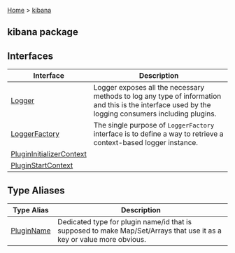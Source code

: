 [Home](./index) &gt; [kibana](./kibana.md)

## kibana package

## Interfaces

|  Interface | Description |
|  --- | --- |
|  [Logger](./kibana.logger.md) | Logger exposes all the necessary methods to log any type of information and this is the interface used by the logging consumers including plugins. |
|  [LoggerFactory](./kibana.loggerfactory.md) | The single purpose of `LoggerFactory` interface is to define a way to retrieve a context-based logger instance. |
|  [PluginInitializerContext](./kibana.plugininitializercontext.md) |  |
|  [PluginStartContext](./kibana.pluginstartcontext.md) |  |

## Type Aliases

|  Type Alias | Description |
|  --- | --- |
|  [PluginName](./kibana.pluginname.md) | Dedicated type for plugin name/id that is supposed to make Map/Set/Arrays that use it as a key or value more obvious. |

